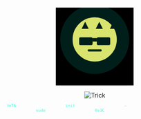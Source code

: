 <!-- trick444 — Extremely minimal • Mysterious • Hacker Aesthetic -->

<p align="center">
  <!-- Stylized Simpsons-inspired avatar (static, non-dancing) embedded as SVG -->
  <img alt="avatar" src='data:image/svg+xml;utf8,
  <svg xmlns="http://www.w3.org/2000/svg" width="220" height="220" viewBox="0 0 220 220">
    <rect width="220" height="220" fill="%23000"/>
    <g transform="translate(110,90)">
      <!-- yellow head -->
      <circle cx="0" cy="0" r="64" fill="%23F6E05E" stroke="%23000000" stroke-width="3"/>
      <!-- spiky hair (stylized) -->
      <g fill="%23000000" transform="translate(-45,-50)">
        <path d="M8 20 L18 0 L28 20 Z"/>
        <path d="M28 20 L38 0 L48 20 Z" transform="translate(20,0)"/>
        <path d="M48 20 L58 0 L68 20 Z" transform="translate(40,0)"/>
      </g>
      <!-- sunglasses / mysterious eyes -->
      <rect x="-44" y="-6" width="38" height="22" rx="4" fill="%23000000" />
      <rect x="6" y="-6" width="38" height="22" rx="4" fill="%23000000" />
      <rect x="-6" y="-4" width="12" height="10" fill="%23000000" />
      <!-- mouth (neutral) -->
      <rect x="-20" y="28" width="40" height="6" rx="3" fill="%230a0a0a" />
      <!-- subtle neon glow -->
      <g opacity="0.12" transform="scale(1.25)">
        <circle cx="0" cy="0" r="78" fill="%2300ffd5" />
      </g>
    </g>
  </svg>' height="180" style="display:block;margin:6px auto" />
</p>

<p align="center" style="margin:6px 0 2px 0">
  <!-- Animated single-word typing: Trick -->
  <img src="https://readme-typing-svg.herokuapp.com?font=Fira+Code&size=44&pause=800&color=58a6ff&center=true&vCenter=true&width=520&lines=Trick" alt="Trick" />
</p>

<!-- compact, single-line subtle code-rain (embedded SVG) -->
<p align="center" style="margin:8px 0 0 0">
  <img alt="code-rain" src='data:image/svg+xml;utf8,
  <svg xmlns="http://www.w3.org/2000/svg" width="520" height="36" viewBox="0 0 520 36">
    <rect width="520" height="36" fill="%23000" opacity="0.0"/>
    <g font-family="Fira%20Code,monospace" font-size="12" fill="%2300ffd5" opacity="0.95">
      <text x="0" y="14">0x7A</text>
      <text x="88" y="28" opacity="0.85">sudo</text>
      <text x="176" y="14" opacity="0.7">init</text>
      <text x="264" y="28" opacity="0.85">0x3C</text>
      <text x="352" y="14" opacity="0.6">—</text>
      <animateTransform attributeName="transform" type="translate" from="0 0" to="-520 0" dur="8.5s" repeatCount="indefinite"/>
    </g>
  </svg>' height="28" />
</p>
